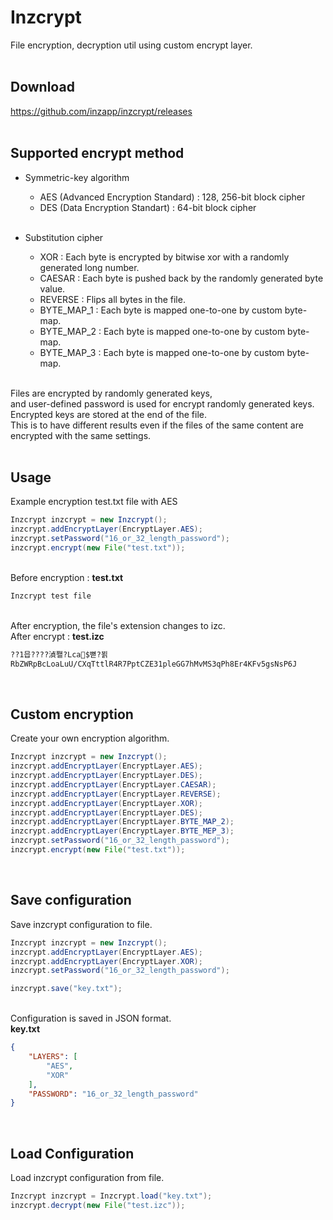 # Inzcrypt
File encryption, decryption util using custom encrypt layer.<br><br>

## Download
https://github.com/inzapp/inzcrypt/releases<br><br>

## Supported encrypt method
- Symmetric-key algorithm
  - AES (Advanced Encryption Standard) : 128, 256-bit block cipher
  - DES (Data Encryption Standart) : 64-bit block cipher<br><br>
  
- Substitution cipher
  - XOR : Each byte is encrypted by bitwise xor with a randomly generated long number.
  - CAESAR : Each byte is pushed back by the randomly generated byte value.
  - REVERSE : Flips all bytes in the file.
  - BYTE_MAP_1 : Each byte is mapped one-to-one by custom byte-map.
  - BYTE_MAP_2 : Each byte is mapped one-to-one by custom byte-map.
  - BYTE_MAP_3 : Each byte is mapped one-to-one by custom byte-map.<br><br>

Files are encrypted by randomly generated keys,<br>
and user-defined password is used for encrypt randomly generated keys.<br>
Encrypted keys are stored at the end of the file.<br>
This is to have different results even if the files of the same content are encrypted with the same settings.<br><br>

## Usage
Example encryption test.txt file with AES
```java
Inzcrypt inzcrypt = new Inzcrypt();
inzcrypt.addEncryptLayer(EncryptLayer.AES);
inzcrypt.setPassword("16_or_32_length_password");
inzcrypt.encrypt(new File("test.txt"));
```

<br>Before encryption : **test.txt**
```txt
Inzcrypt test file
```

<br>After encryption, the file's extension changes to izc.<br>
After encrypt : **test.izc**
```txt
??1믑????湞쫼?Lca$뼏?뵑
RbZWRpBcLoaLuU/CXqTttlR4R7PptCZE31pleGG7hMvMS3qPh8Er4KFv5gsNsP6J
```
<br>

## Custom encryption
Create your own encryption algorithm.
```java
Inzcrypt inzcrypt = new Inzcrypt();
inzcrypt.addEncryptLayer(EncryptLayer.AES);
inzcrypt.addEncryptLayer(EncryptLayer.DES);
inzcrypt.addEncryptLayer(EncryptLayer.CAESAR);
inzcrypt.addEncryptLayer(EncryptLayer.REVERSE);
inzcrypt.addEncryptLayer(EncryptLayer.XOR);
inzcrypt.addEncryptLayer(EncryptLayer.DES);
inzcrypt.addEncryptLayer(EncryptLayer.BYTE_MAP_2);
inzcrypt.addEncryptLayer(EncryptLayer.BYTE_MEP_3);
inzcrypt.setPassword("16_or_32_length_password");
inzcrypt.encrypt(new File("test.txt"));
```
<br>

## Save configuration
Save inzcrypt configuration to file.
```java
Inzcrypt inzcrypt = new Inzcrypt();
inzcrypt.addEncryptLayer(EncryptLayer.AES);
inzcrypt.addEncryptLayer(EncryptLayer.XOR);
inzcrypt.setPassword("16_or_32_length_password");

inzcrypt.save("key.txt");
```
<br>Configuration is saved in JSON format.<br>
**key.txt**
```json
{
    "LAYERS": [ 
        "AES",
        "XOR"
    ],
    "PASSWORD": "16_or_32_length_password"
}
```
<br>

## Load Configuration
Load inzcrypt configuration from file.
```java
Inzcrypt inzcrypt = Inzcrypt.load("key.txt");
inzcrypt.decrypt(new File("test.izc"));
```
